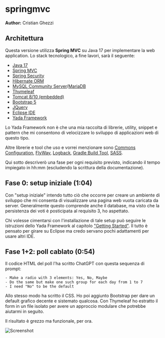 # springmvc
**Author:** Cristian Ghezzi

## Architettura
Questa versione utilizza **Spring MVC** su Java 17 per implementare la web application.
Lo stack tecnologico, a fine lavori, sarà il seguente:

- [Java 17](https://www.oracle.com/java/technologies/downloads/#java17)
- [Spring MVC](https://docs.spring.io/spring-framework/reference/web/webmvc.html)
- [Spring Security](https://spring.io/projects/spring-security)
- [Hibernate ORM](https://hibernate.org/orm/)
- [MySQL Community Server](https://dev.mysql.com/downloads/mysql/)/[MariaDB](https://mariadb.org/)
- [Thymeleaf](https://www.thymeleaf.org/)
- [Tomcat 8/10 (embedded)](https://tomcat.apache.org/)
- [Bootstrap 5](https://getbootstrap.com/)
- [JQuery](https://jquery.com/)
- [Eclipse IDE](https://eclipseide.org/)
- [Yada Framework](https://github.com/xtianus/yadaframework)

Lo Yada Framework non è che una mia raccolta di librerie, utility, snippet e pattern che mi consentono di velocizzare lo sviluppo di applicazioni web di questo tipo.

Altre librerie e tool che uso e vorrei menzionare sono [Commons Configuration](https://commons.apache.org/proper/commons-configuration/), [FlyWay](https://flywaydb.org/), [Logback](https://logback.qos.ch/), [Gradle Build Tool](https://gradle.org/), [SASS](https://sass-lang.com/).

Qui sotto descriverò una fase per ogni requisito previsto, indicando il tempo impiegato in hh:mm (escludendo la scrittura della documentazione).

## Fase 0: setup iniziale (1:04)
Con "setup iniziale" intendo tutto ciò che occorre per creare un ambiente di sviluppo che mi consenta di visualizzare una pagina web vuota caricata da server. Generalmente questo comprende anche il database, ma visto che la persistenza dei voti è posticipata al requisito 3, ho aspettato.

Chi volesse cimentarsi con l'installazione di tale setup può seguire le istruzioni dello Yada Framework al capitolo ["Getting Started"](https://yadaframework.net/en/newEclipseProject.html). Il tutto è pensato per girare su Eclipse ma credo servano pochi adattamenti per usare altri IDE.

## Fase 1+2: poll cablato (0:54)
Il codice HTML del poll l'ha scritto ChatGPT con questa sequenza di prompt:

	- Make a radio with 3 elements: Yes, No, Maybe
	- Do the same but make one such group for each day from 1 to 7
	- I need "No" to be the default

Allo stesso modo ha scritto il CSS. Ho poi aggiunto Bootstrap per dare un default grafico decente e sistemato qualcosa. Con Thymeleaf ho estratto il form in un file isolato per avere un approccio modulare che potrebbe aiutarmi in seguito.

Il risultato è grezzo ma funzionale, per ora.

![Screenshot](/readme.files/fase1-2.jpg)

